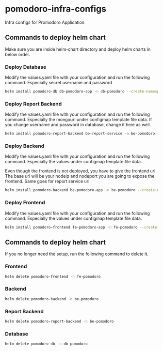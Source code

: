 # pomodoro-infra-configs
Infra configs for Promodoro Application

## Commands to deploy helm chart

Make sure you are inside helm-chart directory and deploy helm charts in below order.

### Deploy Database

Modify the values.yaml file with your configuration and run the following command. Especially secret username and password

```bash
helm install pomodoro-db db-pomodoro-app -n db-pomodoro --create-namespace
```

### Deploy Report Backend

Modify the values.yaml file with your configuration and run the following command. Especially the mongourl under configmap template file data. If you change username and password in database, change it here as well.

```bash
helm install pomodoro-report-backend be-report-service -n be-pomodoro --create-namespace
```

### Deploy Backend

Modify the values.yaml file with your configuration and run the following command. Especially the values under configmap template file data.

Even though the frontend is not deployed, you have to give the frontend url. The base url will be your nodeip and nodeport you are going to expose the frontend. Same goes for report service url.

```bash
helm install pomodoro-backend be-pomodoro-app -n be-pomodoro --create-namespace
```

### Deploy Frontend

Modify the values.yaml file with your configuration and run the following command. Especially the values under configmap template file data.

```bash
helm install pomodoro-frontend fe-pomodoro-app -n fe-pomodoro --create-namespace
```

## Commands to deploy helm chart

If you no longer need the setup, run the following command to delete it.

### Frontend

```bash
helm delete pomodoro-frontend -n fe-pomodoro
```

### Backend
```bash
helm delete pomodoro-backend -n be-pomodoro
```

### Report Backend
```bash
helm delete pomodoro-report-backend -n be-pomodoro
```

### Database
```bash
helm delete pomodoro-db -n db-pomodoro
```